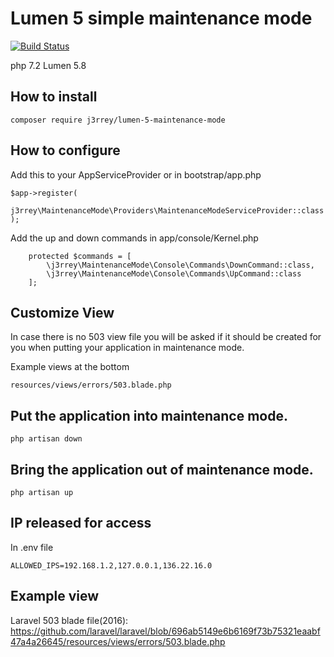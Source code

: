 # Lumen 5 simple maintenance mode

[![Build Status](https://travis-ci.org/j3rrey/lumen-maintenance-mode.svg)](https://travis-ci.org/j3rrey/lumen-maintenance-mode)

php 7.2 Lumen 5.8

## How to install

```
composer require j3rrey/lumen-5-maintenance-mode
```

## How to configure
Add this to your AppServiceProvider or in bootstrap/app.php

```
$app->register(
    j3rrey\MaintenanceMode\Providers\MaintenanceModeServiceProvider::class
);
```

Add the up and down commands in app/console/Kernel.php

```
    protected $commands = [
        \j3rrey\MaintenanceMode\Console\Commands\DownCommand::class,
        \j3rrey\MaintenanceMode\Console\Commands\UpCommand::class
    ];
```


## Customize View

In case there is no 503 view file you will be asked if it should be created for you when putting your application in maintenance mode.

Example views at the bottom

```
resources/views/errors/503.blade.php
```

## Put the application into maintenance mode.

```
php artisan down
```

## Bring the application out of maintenance mode.

```
php artisan up
```

## IP released for access

In .env file

```
ALLOWED_IPS=192.168.1.2,127.0.0.1,136.22.16.0
```

## Example view

Laravel 503 blade file(2016):
https://github.com/laravel/laravel/blob/696ab5149e6b6169f73b75321eaabf47a4a26645/resources/views/errors/503.blade.php

